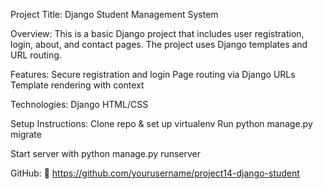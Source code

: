 Project Title: Django Student Management System

Overview:
This is a basic Django project that includes user registration, login, about, and contact pages. The project uses Django templates and URL routing.

Features:
Secure registration and login
Page routing via Django URLs
Template rendering with context


Technologies:
Django
HTML/CSS

Setup Instructions:
Clone repo & set up virtualenv
Run python manage.py migrate

Start server with python manage.py runserver

GitHub:
🔗 https://github.com/yourusername/project14-django-student



